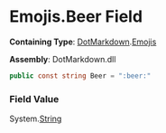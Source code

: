 # Emojis\.Beer Field

**Containing Type**: [DotMarkdown](../../README.md)\.[Emojis](../README.md)

**Assembly**: DotMarkdown\.dll

```csharp
public const string Beer = ":beer:"
```

### Field Value

System\.[String](https://docs.microsoft.com/en-us/dotnet/api/system.string)